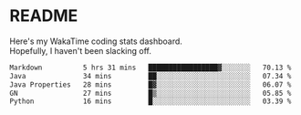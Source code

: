 # README

Here's my WakaTime coding stats dashboard.  
Hopefully, I haven't been slacking off.

<!--START_SECTION:waka-->

```txt
Markdown          5 hrs 31 mins   █████████████████▓░░░░░░░   70.13 %
Java              34 mins         ██░░░░░░░░░░░░░░░░░░░░░░░   07.34 %
Java Properties   28 mins         █▓░░░░░░░░░░░░░░░░░░░░░░░   06.07 %
GN                27 mins         █▒░░░░░░░░░░░░░░░░░░░░░░░   05.85 %
Python            16 mins         █░░░░░░░░░░░░░░░░░░░░░░░░   03.39 %
```

<!--END_SECTION:waka-->